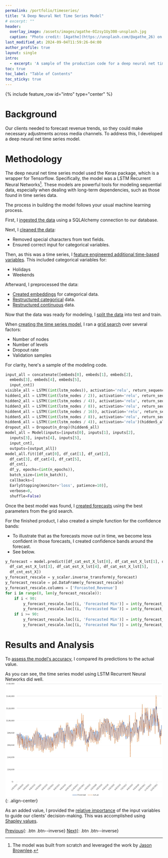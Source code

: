 ```yaml
---
permalink: /portfolio/timeseries/
title: "A Deep Neural Net Time Series Model"
# excerpt: ""
header:
  overlay_image: /assets/images/agathe-0Izsy1Uy308-unsplash.jpg  
  caption: "Photo credit: [Agathe](https://unsplash.com/@agathe_26) on [Unsplash](https://unsplash.com)"
last_modified_at: 2024-09-04T11:59:26-04:00
author_profile: true
layout: single
intro: 
  - excerpt: 'A sample of the production code for a deep neural net time series model. In general, it achieved over 95% accuracy in predicting ad revenue.'
toc: true
toc_label: "Table of Contents"
toc_sticky: true
---
```

{% include feature_row id="intro" type="center" %}

# Background
Our clients needed to forecast revenue trends, so they could make necessary adjustments across media channels. To address this, I developed a deep neural net time series model.

# Methodology
The deep neural net time series model used the Keras package, which is a wrapper for Tensorflow. Specifically, the model was a LSTM Recurrent Neural Networks[^1]. These models are powerful tools for modeling sequential data, especially when dealing with long-term dependencies, such as those found in time series data. 

The process in building the model follows your usual machine learning process.

First, I [ingested the data](https://github.com/j-r-manalo/j-r-manalo.github.io/blob/9ad54280383660c7e05529c2903de7e0645bc5cc/assets/timeseries/0%20-%20ingest_data.py) using a SQLAlchemy connection to our database.

Next, I [cleaned the data](https://github.com/j-r-manalo/j-r-manalo.github.io/blob/9ad54280383660c7e05529c2903de7e0645bc5cc/assets/timeseries/1%20-%20clean_data.py):
- Removed special characters from text fields.
- Ensured correct input for categorical variables.

Then, as this was a time series, I [feature engineered additional time-based variables](https://github.com/j-r-manalo/j-r-manalo.github.io/blob/9ad54280383660c7e05529c2903de7e0645bc5cc/assets/timeseries/3%20-%20create_vars.py). This included categorical variables for:
- Holidays
- Weekends

Afterward, I preprocessed the data:
- [Created embeddings](https://github.com/j-r-manalo/j-r-manalo.github.io/blob/9ad54280383660c7e05529c2903de7e0645bc5cc/assets/timeseries/2%20-%20preproc.py) for categorical data.
- [Restructured categorical](https://github.com/j-r-manalo/j-r-manalo.github.io/blob/9ad54280383660c7e05529c2903de7e0645bc5cc/assets/timeseries/4%20-%20restruc_cat.py) data.
- [Restructured continuous](https://github.com/j-r-manalo/j-r-manalo.github.io/blob/9ad54280383660c7e05529c2903de7e0645bc5cc/assets/timeseries/5%20-%20restruc_cnt.py) data.

Now that the data was ready for modeling, I [split the data](https://github.com/j-r-manalo/j-r-manalo.github.io/blob/9ad54280383660c7e05529c2903de7e0645bc5cc/assets/timeseries/6%20-%20split_sample.py) into test and train.

When [creating the time series model](https://github.com/j-r-manalo/j-r-manalo.github.io/blob/9ad54280383660c7e05529c2903de7e0645bc5cc/assets/timeseries/7%20-%20create_model.py), I ran a [grid search](https://github.com/j-r-manalo/j-r-manalo.github.io/blob/9ad54280383660c7e05529c2903de7e0645bc5cc/assets/timeseries/8%20-%20grid_search.py) over several factors:
- Number of nodes
- Number of levels
- Dropout rate
- Validation samples

For clarity, here's a sample of the modeling code.
```python
input_all = concatenate([embeds[0], embeds[1], embeds[2],
  embeds[3], embeds[4], embeds[5],
  input_cnt])
visible_all = LSTM((int(lstm_nodes)), activation='relu', return_sequences=True)(input_all)
hidden1_all = LSTM((int(lstm_nodes / 2)), activation='relu', return_sequences=True)(visible_all)
hidden2_all = LSTM((int(lstm_nodes / 4)), activation='relu', return_sequences=True)(hidden1_all)
hidden3_all = LSTM((int(lstm_nodes / 8)), activation='relu', return_sequences=True)(hidden2_all)
hidden4_all = LSTM((int(lstm_nodes / 16)), activation='relu', return_sequences=True)(hidden3_all)
hidden5_all = LSTM((int(lstm_nodes / 8)), activation='relu', return_sequences=True)(hidden4_all)
hidden6_all = LSTM((int(lstm_nodes / 4)), activation='relu')(hidden5_all)
dropout_all = Dropout(n_drop)(hidden6_all)
model_all = Model(inputs=[inputs[0], inputs[1], inputs[2],
  inputs[3], inputs[4], inputs[5],
  input_cnt],
  outputs=[output_all])
model_all.fit([df_cat[0], df_cat[1], df_cat[2],
  df_cat[3], df_cat[4], df_cat[5],
  df_cnt],
  df_y, epochs=(int(n_epochs)),
  batch_size=(int(n_batch)),
  callbacks=[
  EarlyStopping(monitor='loss', patience=10)],
  verbose=0,
  shuffle=False)
```

Once the best model was found, I [created forecasts](https://github.com/j-r-manalo/j-r-manalo.github.io/blob/9ad54280383660c7e05529c2903de7e0645bc5cc/assets/timeseries/9%20-%20forecasts.py) using the best parameters from the grid search.

For the finished product, I also created a simple function for the confidence bands:
- To illustrate that as the forecasts move out in time, we become less confident in those forecasts, I created confidence bands around the forecast.
- See below.
```python
y_forecast = model.predict([df_cat_est_X_lst[0], df_cat_est_X_lst[1], df_cat_est_X_lst[2],
  df_cat_est_X_lst[3], df_cat_est_X_lst[4], df_cat_est_X_lst[5],
  df_cnt_est_X])
y_forecast_rescale = y_scaler.inverse_transform(y_forecast)
y_forecast_rescale = pd.DataFrame(y_forecast_rescale)
y_forecast_rescale.columns = ['Forcasted_Revenue']
for i in range(0, len(y_forecast_rescale)):
    if i < 90:
        y_forecast_rescale.loc[(i, 'Forecasted Min')] = int(y_forecast_rescale.loc[(i, 'Revenue')] - 1 * rev_std - 2 * (i / 90) * rev_std)
        y_forecast_rescale.loc[(i, 'Forecasted Max')] = int(y_forecast_rescale.loc[(i, 'Revenue')] + 1 * rev_std + 2 * (i / 90) * rev_std)
    if i >= 90:
        y_forecast_rescale.loc[(i, 'Forecasted Min')] = int(y_forecast_rescale.loc[(i, 'Revenue')] - 1 * rev_std - 2 * rev_std)
        y_forecast_rescale.loc[(i, 'Forecasted Max')] = int(y_forecast_rescale.loc[(i, 'Revenue')] + 1 * rev_std + 2 * rev_std)
```

# Results and Analysis
To [assess the model's accuracy](https://github.com/j-r-manalo/j-r-manalo.github.io/blob/9ad54280383660c7e05529c2903de7e0645bc5cc/assets/timeseries/10%20-%20hist_predict.py), I compared its predictions to the actual value.

As you can see, the time series model using LSTM Recurrent Neural Networks did well.
![image-center](/assets/images/forecast_results.jpg){: .align-center}

As an added value, I provided the [relative importance](https://github.com/j-r-manalo/j-r-manalo.github.io/blob/9ad54280383660c7e05529c2903de7e0645bc5cc/assets/timeseries/11%20-%20rel_imp.py) of the input variables to guide our clients' decision-making. This was accomplished using [Shapley values](https://christophm.github.io/interpretable-ml-book/shapley.html).

[^1]: The model was built from scratch and leveraged the work by [Jason Brownlee](https://machinelearningmastery.com/time-series-prediction-lstm-recurrent-neural-networks-python-keras/). 


[Previous](/portfolio/mediamix/){: .btn .btn--inverse}
[Next](/portfolio/datawarehouse/){: .btn .btn--inverse}